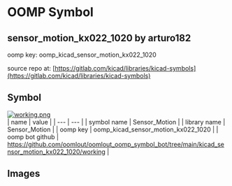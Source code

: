 # OOMP Symbol  
## sensor_motion_kx022_1020  by arturo182  
  
oomp key: oomp_kicad_sensor_motion_kx022_1020  
  
source repo at: [https://gitlab.com/kicad/libraries/kicad-symbols](https://gitlab.com/kicad/libraries/kicad-symbols)  
## Symbol  
  
[![working.png](working_600.png)](working.png)  
| name | value | 
| --- | --- | 
| symbol name | Sensor_Motion | 
| library name | Sensor_Motion | 
| oomp key | oomp_kicad_sensor_motion_kx022_1020 | 
| oomp bot github | https://github.com/oomlout/oomlout_oomp_symbol_bot/tree/main/kicad_sensor_motion_kx022_1020/working | 
## Images  
